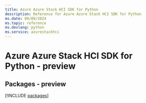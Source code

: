 ```yaml
---
title: Azure Azure Stack HCI SDK for Python
description: Reference for Azure Azure Stack HCI SDK for Python
ms.date: 09/09/2024
ms.topic: reference
ms.devlang: python
ms.service: azurestackhci
---
```

# Azure Azure Stack HCI SDK for Python - preview
## Packages - preview
[!INCLUDE [packages](azure-stack-hci-index.md)]
